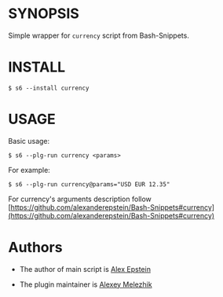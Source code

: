 # SYNOPSIS

Simple wrapper for `currency` script from Bash-Snippets.


# INSTALL

    $ s6 --install currency

# USAGE

Basic usage:

    $ s6 --plg-run currency <params>

For example:

    $ s6 --plg-run currency@params="USD EUR 12.35"

For currency's arguments description follow [https://github.com/alexanderepstein/Bash-Snippets#currency](https://github.com/alexanderepstein/Bash-Snippets#currency)

# Authors

* The author of main script is [Alex Epstein](https://github.com/alexanderepstein)

* The plugin maintainer is [Alexey Melezhik](https://github.com/melezhik/)




